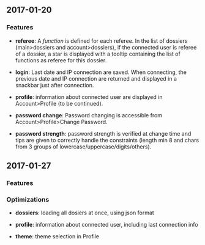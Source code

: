 ## 2017-01-20

### Features

- **referee**: A *function* is defined for each referee. In the list of dossiers 
(main>dossiers and account>dossiers), if the connected user is referee of 
a dossier, a star is displayed with a tooltip containing the list of functions 
as referee for this dossier.

- **login**: Last date and IP connection are saved. When connecting, the previous 
date and IP connection are returned and displayed in a snackbar just after 
connection. 

- **profile**: information about connected user are displayed in Account>Profile 
(to be continued).

- **password change**: Password changing is accessible from 
Account>Profile>Change Password.

- **password strength**: password strength is verified at change time and tips 
are given to correctly handle the constraints (length min 8 and chars from 
3 groups of lowercase/uppercase/digits/others).

## 2017-01-27

### Features


### Optimizations

- **dossiers**: loading all dosiers at once, using json format

- **profile**: information about connected user, including last connection info

- **theme**: theme selection in Profile
